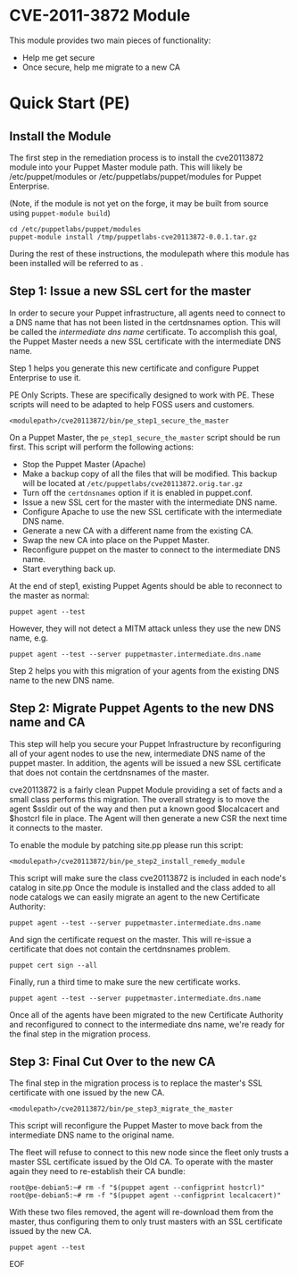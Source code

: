 # CVE-2011-3872 Module #

This module provides two main pieces of functionality:

 * Help me get secure
 * Once secure, help me migrate to a new CA

# Quick Start (PE) #

## Install the Module ##

The first step in the remediation process is to install the cve20113872 module
into your Puppet Master module path.  This will likely be /etc/puppet/modules
or /etc/puppetlabs/puppet/modules for Puppet Enterprise.

(Note, if the module is not yet on the forge, it may be built from source using
`puppet-module build`)

    cd /etc/puppetlabs/puppet/modules
    puppet-module install /tmp/puppetlabs-cve20113872-0.0.1.tar.gz

During the rest of these instructions, the modulepath where this module has
been installed will be referred to as <modulepath>.

## Step 1: Issue a new SSL cert for the master ##

In order to secure your Puppet infrastructure, all agents need to connect to a
DNS name that has not been listed in the certdnsnames option.  This will be
called the _intermediate dns name_ certificate.  To accomplish this goal, the
Puppet Master needs a new SSL certificate with the intermediate DNS name.

Step 1 helps you generate this new certificate and configure Puppet Enterprise
to use it.

PE Only Scripts.  These are specifically designed to work with PE.  These
scripts will need to be adapted to help FOSS users and customers.

    <modulepath>/cve20113872/bin/pe_step1_secure_the_master

On a Puppet Master, the `pe_step1_secure_the_master` script should be run first.
This script will perform the following actions:

  * Stop the Puppet Master (Apache)
  * Make a backup copy of all the files that will be modified.  This backup
    will be located at `/etc/puppetlabs/cve20113872.orig.tar.gz`
  * Turn off the `certdnsnames` option if it is enabled in puppet.conf.
  * Issue a new SSL cert for the master with the intermediate DNS name.
  * Configure Apache to use the new SSL certificate with the intermediate DNS name.
  * Generate a new CA with a different name from the existing CA.
  * Swap the new CA into place on the Puppet Master.
  * Reconfigure puppet on the master to connect to the intermediate DNS name.
  * Start everything back up.

At the end of step1, existing Puppet Agents should be able to reconnect to the
master as normal:

    puppet agent --test

However, they will not detect a MITM attack unless they use the new DNS name, e.g.

    puppet agent --test --server puppetmaster.intermediate.dns.name

Step 2 helps you with this migration of your agents from the existing DNS name
to the new DNS name.

## Step 2: Migrate Puppet Agents to the new DNS name and CA ##

This step will help you secure your Puppet Infrastructure by reconfiguring all
of your agent nodes to use the new, intermediate DNS name of the puppet master.
In addition, the agents will be issued a new SSL certificate that does not
contain the certdnsnames of the master.

cve20113872 is a fairly clean Puppet Module providing a set of facts and a
small class performs this migration.  The overall strategy is to move the agent
$ssldir out of the way and then put a known good $localcacert and $hostcrl file
in place.  The Agent will then generate a new CSR the next time it connects to
the master.

To enable the module by patching site.pp please run this script:

    <modulepath>/cve20113872/bin/pe_step2_install_remedy_module

This script will make sure the class cve20113872 is included in each node's
catalog in site.pp  Once the module is installed and the class added to all
node catalogs we can easily migrate an agent to the new Certificate Authority:

    puppet agent --test --server puppetmaster.intermediate.dns.name

And sign the certificate request on the master.  This will re-issue a
certificate that does not contain the certdnsnames problem.

    puppet cert sign --all

Finally, run a third time to make sure the new certificate works.

    puppet agent --test --server puppetmaster.intermediate.dns.name

Once all of the agents have been migrated to the new Certificate Authority and
reconfigured to connect to the intermediate dns name, we're ready for the final
step in the migration process.

## Step 3: Final Cut Over to the new CA ##

The final step in the migration process is to replace the master's SSL
certificate with one issued by the new CA.

    <modulepath>/cve20113872/bin/pe_step3_migrate_the_master

This script will reconfigure the Puppet Master to move back from the
intermediate DNS name to the original name.

The fleet will refuse to connect to this new node since the fleet only trusts a
master SSL certificate issued by the Old CA.  To operate with the master again
they need to re-establish their CA bundle:

    root@pe-debian5:~# rm -f "$(puppet agent --configprint hostcrl)"
    root@pe-debian5:~# rm -f "$(puppet agent --configprint localcacert)"

With these two files removed, the agent will re-download them from the master,
thus configuring them to only trust masters with an SSL certificate issued by
the new CA.

    puppet agent --test

EOF
